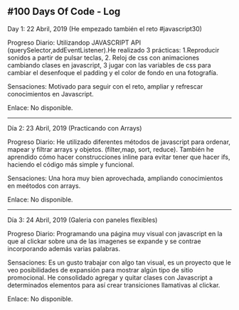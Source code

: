 #100 Days Of Code - Log
---

Day 1: 22 Abril, 2019 (He empezado también el reto #javascript30)

Progreso Diario: Utilizandop JAVASCRIPT API (querySelector,addEventListener).He realizado 3 prácticas: 1.Reproducir sonidos a partir de pulsar teclas, 2. Reloj de css con animaciones cambiando clases en javascript, 3 jugar con las variables de css para cambiar el desenfoque el padding y el color de fondo en una fotografía.

Sensaciones: Motivado para seguir con el reto, ampliar y refrescar conocimientos en Javascript.

Enlace: No disponible.

---
Día 2: 23 Abril, 2019 (Practicando con Arrays)

Progreso Diario: He utilizado diferentes métodos de javascript para ordenar, mapear y filtrar arrays y objetos.
(filter,map, sort, reduce). También he aprendido cómo hacer construcciones inline para evitar tener que hacer ifs, haciendo el código más simple y funcional.

Sensaciones: Una hora muy bien aprovechada, ampliando conocimientos en meétodos con arrays.

Enlace: No disponible.

---
Día 3: 24 Abril, 2019 (Galeria con paneles flexibles)

Progreso Diario: Programando una página muy visual con javascript en la que al clickar sobre una de las imagenes se expande y se contrae incorporando además varias palabras. 

Sensaciones: Es un gusto trabajar con algo tan visual, es un proyecto que le veo posibilidades de expansión para mostrar algún tipo de sitio promocional. He consolidado agregar y quitar clases con Javascript a determinados elementos para así crear transiciones llamativas al clickar.

Enlace: No disponible.

